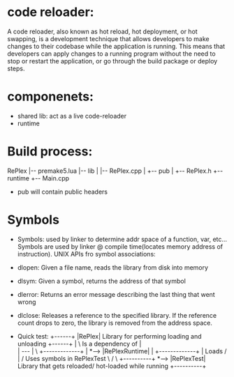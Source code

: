 # code reloader:
A code reloader, also known as hot reload, hot deployment, or hot swapping, is a development technique that allows developers to make changes to their codebase while the application is running. This means that developers can apply changes to a running program without the need to stop or restart the application, or go through the build package or deploy steps.

# componenets:
- shared lib: act as a live code-reloader
- runtime

# Build process:
RePlex
|-- premake5.lua
|-- lib
|   |-- RePlex.cpp
|   +-- pub
|       +-- RePlex.h
+-- runtime
    +-- Main.cpp

- pub will contain public headers

# Symbols
- Symbols: used by linker to determine addr space of a function, var, etc... Symbols are used by linker @ compile time(locates memory address of instruction). 
UNIX APIs fro symbol associations:
- dlopen: Given a file name, reads the library from disk into memory
- dlsym: Given a symbol, returns the address of that symbol
- dlerror: Returns an error message describing the last thing that went wrong
- dlclose: Releases a reference to the specified library. If the reference count drops to zero, the library is removed from the address space.

- Quick test:
+------+
|RePlex| Library for performing loading and unloading
+------+
 |       \  Is a dependency of
 |        \
 |         *---*
 |              \     +-------------+
 |               *--> |RePlexRuntime|
 |                    +-------------+
 | Loads               /
 |                    / Uses symbols in RePlexTest
  \                  /
   \     +----------+
    *--> |RePlexTest| Library that gets reloaded/ hot-loaded while running
         +----------+